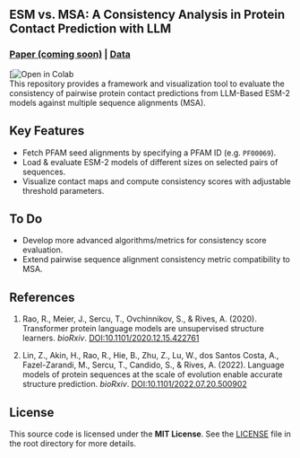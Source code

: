 ## ESM vs. MSA: A Consistency Analysis in Protein Contact Prediction with LLM

### [Paper (coming soon)](#) | [Data](https://www.ebi.ac.uk/interpro/entry/pfam/#table)
[![Open in Colab](https://colab.research.google.com/drive/1dnpfQSHYpRWD4LebN0i-TdLptCCTL1Um?usp=sharing)<br>
This repository provides a framework and visualization tool to evaluate the consistency of pairwise protein contact predictions from LLM-Based ESM-2 models against multiple sequence alignments (MSA). 

## Key Features
- Fetch PFAM seed alignments by specifying a PFAM ID (e.g. `PF00069`).
- Load & evaluate ESM-2 models of different sizes on selected pairs of sequences.
- Visualize contact maps and compute consistency scores with adjustable threshold parameters.

## To Do
- Develop more advanced algorithms/metrics for consistency score evaluation.
- Extend pairwise sequence alignment consistency metric compatibility to MSA.

## References

1. Rao, R., Meier, J., Sercu, T., Ovchinnikov, S., & Rives, A. (2020). Transformer protein language models are unsupervised structure learners. *bioRxiv*. [DOI:10.1101/2020.12.15.422761](https://doi.org/10.1101/2020.12.15.422761)

2. Lin, Z., Akin, H., Rao, R., Hie, B., Zhu, Z., Lu, W., dos Santos Costa, A., Fazel-Zarandi, M., Sercu, T., Candido, S., & Rives, A. (2022). Language models of protein sequences at the scale of evolution enable accurate structure prediction. *bioRxiv*. [DOI:10.1101/2022.07.20.500902](https://doi.org/10.1101/2022.07.20.500902)

## License

This source code is licensed under the **MIT License**. See the [LICENSE](./LICENSE) file in the root directory for more details.
